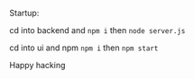 Startup:

cd into backend and `npm i` then `node server.js`

cd into ui and npm `npm i` then `npm start`

Happy hacking
